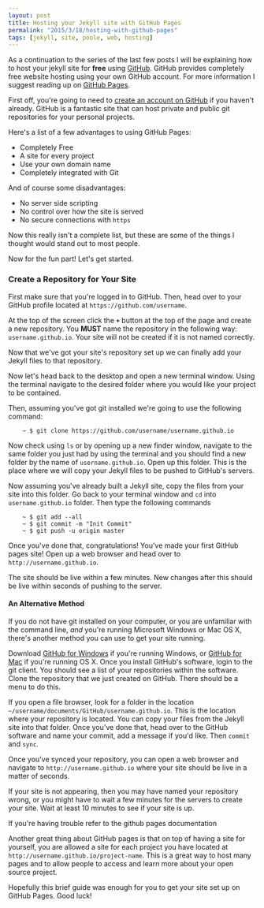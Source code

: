 ```yaml
---
layout: post
title: Hosting your Jekyll site with GitHub Pages
permalink: "2015/3/18/hosting-with-github-pages"
tags: [jekyll, site, poole, web, hosting]
---
```


As a continuation to the series of the last few posts I will be explaining how to host your jekyll site for **free** using [GitHub](https://github.com). GitHub provides completely free website hosting using your own GitHub account. For more information I suggest reading up on [GitHub Pages](https://pages.github.com/).

First off, you're going to need to [create an account on GitHub](https://github.com/join) if you haven't already. GitHub is a fantastic site that can host private and public git repositories for your personal projects.

Here's a list of a few advantages to using GitHub Pages:

- Completely Free
- A site for every project
- Use your own domain name
- Completely integrated with Git

And of course some disadvantages:

- No server side scripting
- No control over how the site is served
- No secure connections with `https`


Now this really isn't a complete list, but these are some of the things I thought would stand out to most people.

Now for the fun part! Let's get started.

### Create a Repository for Your Site

First make sure that you're logged in to GitHub. Then, head over to your GitHub profile located at `https://github.com/username`. 

At the top of the screen click the **`+`** button at the top of the page and create a new repository. You **MUST** name the repository in the following way: `username.github.io`. Your site will not be created if it is not named correctly.

Now that we've got your site's repository set up we can finally add your Jekyll files to that repository.

Now let's head back to the desktop and open a new terminal window. Using the terminal navigate to the desired folder where you would like your project to be contained.

Then, assuming you've got git installed we're going to use the following command:

        ~ $ git clone https://github.com/username/username.github.io
        
Now check using `ls` or by opening up a new finder window, navigate to the same folder you just had by using the terminal and you should find a new folder by the name of `username.github.io`. Open up this folder. This is the place where we will copy your Jekyll files to be pushed to GitHub's servers.

Now assuming you've already built a Jekyll site, copy the files from your site into this folder. Go back to your terminal window and `cd` into `username.github.io` folder. Then type the following commands

        ~ $ git add --all
        ~ $ git commit -m "Init Commit"
        ~ $ git push -u origin master
        
Once you've done that, congratulations! You've made your first GitHub pages site! Open up a web browser and head over to `http://username.github.io`.

The site should be live within a few minutes. New changes after this should be live within seconds of pushing to the server.

#### An Alternative Method

If you do not have git installed on your computer, or you are unfamiliar with the command line, *and* you're running Microsoft Windows or Mac OS X, there's another method you can use to get your site running. 

Download [GitHub for Windows](https://windows.github.com/) if you're running Windows, or [GitHub for Mac](https://mac.github.com/) if you're running OS X. Once you install GitHub's software, login to the git client. You should see a list of your repositories within the software. Clone the repository that we just created on GitHub. There should be a menu to do this. 

If you open a file browser, look for a folder in the location `~/username/documents/GitHub/username.github.io`. This is the location where your repository is located. You can copy your files from the Jekyll site into that folder. Once you've done that, head over to the GitHub software and name your commit, add a message if you'd like. Then `commit` and `sync`. 

Once you've synced your repository, you can open a web browser and navigate to `http://username.github.io` where your site should be live in a matter of seconds.

If your site is not appearing, then you may have named your repository wrong, or you might have to wait a few minutes for the servers to create your site. Wait at least 10 minutes to see if your site is up.

If you're having trouble refer to the github pages documentation

Another great thing about GitHub pages is that on top of having a site for yourself, you are allowed a site for each project you have located at `http://username.github.io/project-name`. This is a great way to host many pages and to allow people to access and learn more about your open source project.

Hopefully this brief guide was enough for you to get your site set up on GitHub Pages. Good luck!

